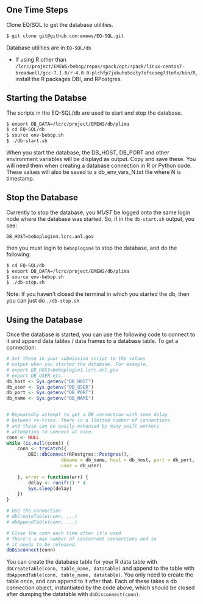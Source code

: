 ## One Time Steps ##

Clone EQ/SQL to get the database utilities.

```bash
$ git clone git@github.com:emews/EQ-SQL.git
```

Database utilities are in `EQ-SQL/db`

* If using R other than `/lcrc/project/EMEWS/bebop/repos/spack/opt/spack/linux-centos7-broadwell/gcc-7.1.0/r-4.0.0-plchfp7jukuhu5oity7ofscseg73tofx/bin/R`, install the R packages DBI, and RPostgres.

## Starting the Databse ##

The scripts in the EQ-SQL/db are used to start and stop
the database.

```bash
$ export DB_DATA=/lcrc/project/EMEWS/db/plima
$ cd EQ-SQL/db
$ source env-bebop.sh
$ ./db-start.sh
```

When you start the database, the DB_HOST, DB_PORT and other environment variables
will be displayd as output. Copy and save these. You will need them when creating
a database connection in R or Python code. These values will also be saved to a
db_env_vars_N.txt file where N is timestamp.

## Stop the Database ##

Currently to stop the database, you *MUST* be logged onto the same login node where the database was
started. So, if in the `db-start.sh` output, you see:

`DB_HOST=beboplogin4.lcrc.anl.gov`

then you must login to `beboplogin4` to stop the database, and do the following:

```bash
$ cd EQ-SQL/db
$ export DB_DATA=/lcrc/project/EMEWS/db/plima
$ source env-bebop.sh
$ ./db-stop.sh
```

Note: If you haven't closed the terminal in which you started the db, then you can just do
`./db-stop.sh`

## Using the Database

Once the database is started, you can use the following code to connect to it and
append data tables / data frames to a database table. To get a connection:

```r
# Set these in your submission script to the values
# output when you started the database. For example,
# export DB_HOST=beboplogin1.lcrc.anl.gov
# export DB_USER etc.
db_host <- Sys.getenv("DB_HOST")
db_user <- Sys.getenv("DB_USER")
db_port <- Sys.getenv("DB_PORT")
db_name <- Sys.getenv("DB_NAME")


# Repeatedly attempt to get a DB connection with some delay 
# between re-tries. There is a limited number of connections
# and these can be easily exhaused by many swift workers 
# attempting to connect at once.
conn <- NULL
while (is.null(conn)) {
    conn <- tryCatch({
        DBI::dbConnect(RPostgres::Postgres(),
                    dbname = db_name, host = db_host, port = db_port,
                    user = db_user)
       
    }, error = function(err) {
        delay <- runif(1) * 4
        Sys.sleep(delay)
    })
}

# Use the connection
# dbCreateTable(conn, ...)
# dbAppendTable(conn, ...)

# Close the conn each time after it's used
# There's a max number of concurrent connections and so
# it needs to be released.
dbDisconnect(conn)
```

You can create the database table for your R data table with `dbCreateTable(conn, table_name, datatable)`
and append to the table with  `dbAppendTable(conn, table_name, datatable)`. You only need to
create the table once, and can append to it after that. Each of these takes a db connection object,
instantiated by the code above, which should be closed after dumping the datatable with 
`dbDisconnect(conn)`.



